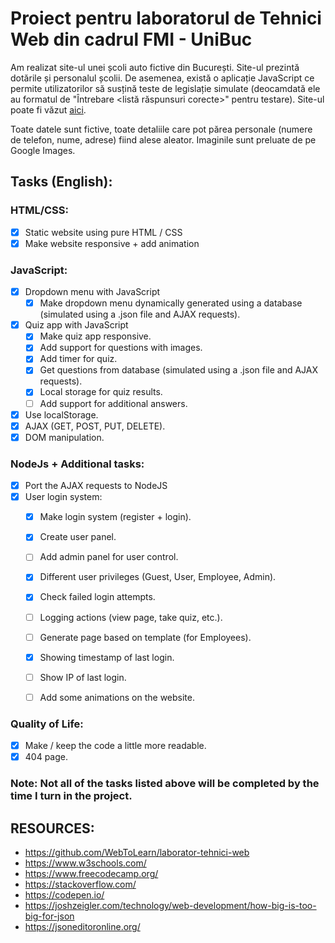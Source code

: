 # Proiect pentru laboratorul de Tehnici Web din cadrul FMI - UniBuc

Am realizat site-ul unei școli auto fictive din București. Site-ul prezintă dotările și personalul școlii. De asemenea, există o aplicație JavaScript ce permite utilizatorilor să susțină teste de legislație simulate (deocamdată ele au formatul de "Întrebare <listă răspunsuri corecte>" pentru testare). Site-ul poate fi văzut [aici](https://smitoi.github.io/proiectTW).

Toate datele sunt fictive, toate detaliile care pot părea personale (numere de telefon, nume, adrese) fiind alese aleator. Imaginile sunt preluate de pe Google Images.

## Tasks (English):

### HTML/CSS:

  - [x] Static website using pure HTML / CSS
  - [x] Make website responsive + add animation

### JavaScript:
- [x] Dropdown menu with JavaScript
  - [x] Make dropdown menu dynamically generated using a database (simulated using a .json file and AJAX requests).

- [x] Quiz app with JavaScript
  - [x] Make quiz app responsive.
  - [x] Add support for questions with images.
  - [x] Add timer for quiz.
  - [x] Get questions from database (simulated using a .json file and AJAX requests).
  - [x] Local storage for quiz results.
  - [ ] Add support for additional answers.

- [x] Use localStorage.
- [x] AJAX (GET, POST, PUT, DELETE).
- [x] DOM manipulation.

### NodeJs + Additional tasks:
  - [x] Port the AJAX requests to NodeJS
  - [x] User login system:
    - [x] Make login system (register + login).
	- [x] Create user panel.
    - [ ] Add admin panel for user control.
    - [x] Different user privileges (Guest, User, Employee, Admin).
    - [x] Check failed login attempts.
    - [ ] Logging actions (view page, take quiz, etc.).
    - [ ] Generate page based on template (for Employees).
    - [x] Showing timestamp of last login.
	- [ ] Show IP of last login.
	- [ ] Add some animations on the website.


### Quality of Life:
  - [x] Make / keep the code a little more readable.
  - [x] 404 page.

### Note: Not all of the tasks listed above will be completed by the time I turn in the project.

## RESOURCES:
  * https://github.com/WebToLearn/laborator-tehnici-web
  * https://www.w3schools.com/ 
  * https://www.freecodecamp.org/
  * https://stackoverflow.com/
  * https://codepen.io/
  * https://joshzeigler.com/technology/web-development/how-big-is-too-big-for-json
  * https://jsoneditoronline.org/
